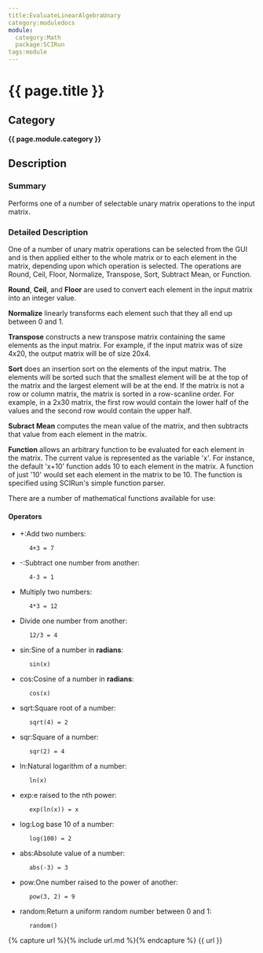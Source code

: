 ```yaml
---
title:EvaluateLinearAlgebraUnary
category:moduledocs
module:
  category:Math
  package:SCIRun
tags:module
---
```


# {{ page.title }}

## Category

**{{ page.module.category }}**

## Description

### Summary

Performs one of a number of selectable unary matrix operations to the input matrix.

### Detailed Description

One of a number of unary matrix operations can be selected from the GUI and is then applied either to the whole matrix or to each element in the matrix, depending upon which operation is selected. The operations are Round, Ceil, Floor, Normalize, Transpose, Sort, Subtract Mean, or Function.

**Round**, **Ceil**, and **Floor** are used to convert each element in the input matrix into an integer value.

**Normalize** linearly transforms each element such that they all end up between 0 and 1.

**Transpose** constructs a new transpose matrix containing the same elements as the input matrix. For example, if the input matrix was of size 4x20, the output matrix will be of size 20x4.

**Sort** does an insertion sort on the elements of the input matrix. The elements will be sorted such that the smallest element will be at the top of the matrix and the largest element will be at the end. If the matrix is not a row or column matrix, the matrix is sorted in a row-scanline order. For example, in a 2x30 matrix, the first row would contain the lower half of the values and the second row would contain the upper half.

**Subract Mean** computes the mean value of the matrix, and then subtracts that value from each element in the matrix.

**Function** allows an arbitrary function to be evaluated for each element in the matrix. The current value is represented as the variable 'x'. For instance, the default 'x+10' function adds 10 to each element in the matrix. A function of just '10' would set each element in the matrix to be 10. The function is specified using SCIRun's simple function parser.

There are a number of mathematical functions available for use:

#### Operators

  * +:Add two numbers:

```
      4+3 = 7
```

  * -:Subtract one number from another:

```
      4-3 = 1
```

  * Multiply two numbers:

```
      4*3 = 12
```

  * Divide one number from another:

```
      12/3 = 4
```

  * sin:Sine of a number in **radians**:

```
      sin(x)
```

  * cos:Cosine of a number in **radians**:

```
      cos(x)
```

  * sqrt:Square root of a number:

```
      sqrt(4) = 2
```

  * sqr:Square of a number:

```
      sqr(2) = 4
```

  * ln:Natural logarithm of a number:

```
      ln(x)
```

  * exp:e raised to the nth power:

```
      exp(ln(x)) = x
```

  * log:Log base 10 of a number:

```
      log(100) = 2
```

  * abs:Absolute value of a number:

```
      abs(-3) = 3
```

  * pow:One number raised to the power of another:

```
      pow(3, 2) = 9
```

  * random:Return a uniform random number between 0 and 1:

```
      random()
```

{% capture url %}{% include url.md %}{% endcapture %}
{{ url }}
